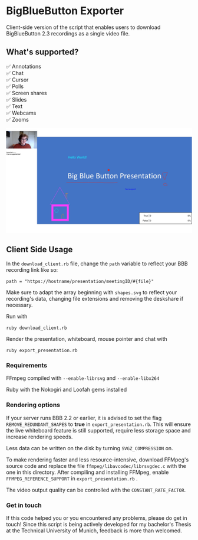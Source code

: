 
# BigBlueButton Exporter

Client-side version of the script that enables users to download BigBlueButton 2.3 recordings as a single video file.

  

## What's supported?

✅ Annotations <br  />
✅ Chat <br  />
✅ Cursor <br  />
✅ Polls <br  />
✅ Screen shares <br  />
✅ Slides<br  />
✅ Text <br  />
✅ Webcams <br  />
✅ Zooms <br  />

![BigBlueButton recording exporter](/demo/export_example.png)

## Client Side Usage

In the `download_client.rb` file, change the `path` variable to reflect your BBB recording link like so:

    path = "https://hostname/presentation/meetingID/#{file}"

Make sure to adapt the array beginning with `shapes.svg` to reflect your recording's data, changing file extensions and removing the deskshare if necessary.

Run with

    ruby download_client.rb

Render the presentation, whiteboard, mouse pointer and chat with

    ruby export_presentation.rb


### Requirements

FFmpeg compiled with `--enable-librsvg` and `--enable-libx264` <br  />

Ruby with the Nokogiri and Loofah gems installed <br  />

###  Rendering options 
If your server runs BBB 2.2 or earlier, it is advised to set the flag `REMOVE_REDUNDANT_SHAPES` to **true** in `export_presentation.rb`. This will ensure the live whiteboard feature is still supported, require less storage space and increase rendering speeds.

Less data can be written on the disk by turning `SVGZ_COMPRESSION` on.

To make rendering faster and less resource-intensive, download FFMpeg's source code and replace the file `ffmpeg/libavcodec/librsvgdec.c` with the one in this directory. After compiling and installing FFMpeg, enable `FFMPEG_REFERENCE_SUPPORT` in `export_presentation.rb` .

The video output quality can be controlled with the `CONSTANT_RATE_FACTOR`.

###  Get in touch
If this code helped you or  you encountered any problems, please do get in touch! Since this script is being actively developed for my bachelor's Thesis at the Technical University of Munich, feedback is more than welcomed.
